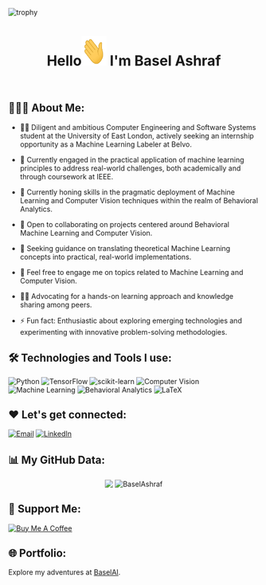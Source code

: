 ![trophy](https://github-profile-trophy.vercel.app/?username=BaselAshraf81&theme=darkhub&no-bg=true&no-frame=true)
<h1 align="center">Hello<img src="https://raw.githubusercontent.com/ABSphreak/ABSphreak/master/gifs/Hi.gif" width="50px" height="60px"> I'm Basel Ashraf</h1>

<br/>

## 👨🏻‍💻 About Me:

- 🙋‍♂️ Diligent and ambitious Computer Engineering and Software Systems student at the University of East London, actively seeking an internship opportunity as a Machine Learning Labeler at Belvo.

- 🔭 Currently engaged in the practical application of machine learning principles to address real-world challenges, both academically and through coursework at IEEE.

- 🌱 Currently honing skills in the pragmatic deployment of Machine Learning and Computer Vision techniques within the realm of Behavioral Analytics.

- 👯 Open to collaborating on projects centered around Behavioral Machine Learning and Computer Vision.

- 🤔 Seeking guidance on translating theoretical Machine Learning concepts into practical, real-world implementations.

- 💬 Feel free to engage me on topics related to Machine Learning and Computer Vision.

- 👨‍💻 Advocating for a hands-on learning approach and knowledge sharing among peers.

- ⚡ Fun fact: Enthusiastic about exploring emerging technologies and experimenting with innovative problem-solving methodologies.

## 🛠️ Technologies and Tools I use:

<p>
<img alt="Python" src="https://img.shields.io/badge/Python-14354C?style=for-the-badge&logo=python&logoColor=white" height="25px"/>
<img alt="TensorFlow" src="https://img.shields.io/badge/TensorFlow-FF6F00?style=for-the-badge&logo=TensorFlow&logoColor=white" height="25px"/>
<img alt="scikit-learn" src="https://img.shields.io/badge/scikit_learn-F7931E?style=for-the-badge&logo=scikit-learn&logoColor=white" height="25px"/>
<img alt="Computer Vision" src="https://img.shields.io/badge/Computer_Vision-8a3ab9?style=for-the-badge&logoColor=white" height="25px"/>
<img alt="Machine Learning" src="https://img.shields.io/badge/Machine_Learning-85C1E9?style=for-the-badge&logoColor=white" height="25px"/>
<img alt="Behavioral Analytics" src="https://img.shields.io/badge/Behavioral_Analytics-FF5733?style=for-the-badge&logoColor=white" height="25px"/>
<img alt="LaTeX" src="https://img.shields.io/badge/LaTeX-008080?style=for-the-badge&logo=LaTeX&logoColor=white" height="25px"/>
</p>

## ❤️ Let's get connected:

<p><a href="mailto:u2679054@uel.ac.uk" target="_blank"><img alt="Email" src="https://img.shields.io/badge/Email-D14836?style=for-the-badge&logo=gmail&logoColor=white" height="30px" /></a> <a href="https://www.linkedin.com/in/basel-askar-920248156/" target="_blank"><img alt="LinkedIn" src="https://img.shields.io/badge/linkedin-%230077B5.svg?&style=for-the-badge&logo=linkedin&logoColor=white"  height="30px"/></a>
</p>

## 📊 My GitHub Data:

<div align="center">
  <img align="center" src="https://github-readme-stats.anuraghazra1.vercel.app/api?username=BaselAshraf81&show_icons=true" />
  <img align="center" src="https://github-readme-streak-stats.herokuapp.com/?user=BaselAshraf81&" alt="BaselAshraf" />
</div>

## 🤝 Support Me:

<a href="https://www.buymeacoffee.com/el7awy" target="_blank"><img src="https://cdn.buymeacoffee.com/buttons/v2/default-violet.png" alt="Buy Me A Coffee" height="60px" width="200px"></a>

## 🌐 Portfolio:
Explore my adventures at [BaselAI](https://baselai.vercel.app/).

